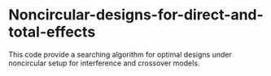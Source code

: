 # Noncircular-designs-for-direct-and-total-effects
This code provide a searching algorithm for optimal designs under noncircular setup for interference and crossover models.
